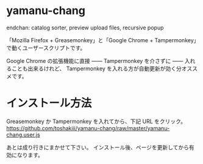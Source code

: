 # yamanu-chang
endchan: catalog sorter, preview upload files, recursive popup

「Mozilla Firefox + Greasemonkey」と「Google Chrome + Tampermonkey」で動くユーザースクリプトです。

Google Chrome の拡張機能に直接 —— Tampermonkey を介さずに —— 入れることも出来るけれど、
Tampermonkey を入れる方が自動更新が効く分オススメです。

# インストール方法
Greasemonkey か Tampermonkey を入れてから、下記 URL をクリック。
https://github.com/toshakiii/yamanu-chang/raw/master/yamanu-chang.user.js

あとは成り行きにまかせて下さい。
インストール後、ページを更新してから有効になります。